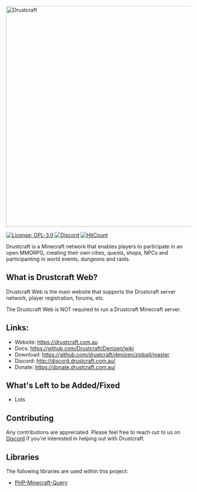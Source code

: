 <img src="https://drustcraft.com.au/img/drustcraft-logo-full.png" alt="Drustcraft" width="600"/>


[![License: GPL-3.0](https://img.shields.io/github/license/Drustcraft/Web?color=blue)](LICENSE)
[![Discord](https://img.shields.io/discord/782787130334248973.svg?color=%237289da&label=discord)](http://discord.drustcraft.com.au/)
[![HitCount](http://hits.dwyl.com/Drustcraft/Web.svg)](http://hits.dwyl.com/Drustcraft/Web)

Drustcraft is a Minecraft network that enables players to participate in an open MMORPG, creating their own cities, quests, shops, NPCs and participanting in world events, dungeons and raids.

## What is Drustcraft Web?
Drustcraft Web is the main website that supports the Drustcraft server network, player registration, forums, etc.

The Drustcraft Web is NOT required to run a Drustcraft Minecraft server.


## Links:
- Website: https://drustcraft.com.au
- Docs: https://github.com/Drustcraft/Denizen/wiki
- Download: https://github.com/drustcraft/denizen/zipball/master
- Discord: http://discord.drustcraft.com.au/
- Donate: https://donate.drustcraft.com.au/

## What's Left to be Added/Fixed
- Lots

## Contributing
Any contributions are appreciated. Please feel free to reach out to us on [Discord](http://discord.drustcraft.com.au/) if
you're interested in helping out with Drustcraft.

## Libraries
The following libraries are used within this project:

- [PHP-Minecraft-Query](https://github.com/xPaw/PHP-Minecraft-Query)
